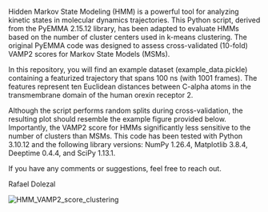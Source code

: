 Hidden Markov State Modeling (HMM) is a powerful tool for analyzing kinetic states in molecular dynamics trajectories. This Python script, derived from the PyEMMA 2.15.12 library, has been adapted to evaluate HMMs based on the number of cluster centers used in k-means clustering. The original PyEMMA code was designed to assess cross-validated (10-fold) VAMP2 scores for Markov State Models (MSMs).

In this repository, you will find an example dataset (example_data.pickle) containing a featurized trajectory that spans 100 ns (with 1001 frames). The features represent ten Euclidean distances between C-alpha atoms in the transmembrane domain of the human orexin receptor 2.

Although the script performs random splits during cross-validation, the resulting plot should resemble the example figure provided below. Importantly, the VAMP2 score for HMMs significantly less sensitive to the number of clusters than MSMs.
This code has been tested with Python 3.10.12 and the following library versions: NumPy 1.26.4, Matplotlib 3.8.4, Deeptime 0.4.4, and SciPy 1.13.1.

If you have any comments or suggestions, feel free to reach out.

Rafael Dolezal

![HMM_VAMP2_score_clustering](https://github.com/user-attachments/assets/e8193bcf-e8c8-4a6b-9562-208ad8085176)

